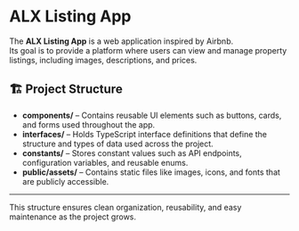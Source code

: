 # ALX Listing App

The **ALX Listing App** is a web application inspired by Airbnb.  
Its goal is to provide a platform where users can view and manage property listings, including images, descriptions, and prices.

## 🏗 Project Structure

- **components/** – Contains reusable UI elements such as buttons, cards, and forms used throughout the app.  
- **interfaces/** – Holds TypeScript interface definitions that define the structure and types of data used across the project.  
- **constants/** – Stores constant values such as API endpoints, configuration variables, and reusable enums.  
- **public/assets/** – Contains static files like images, icons, and fonts that are publicly accessible.

---

This structure ensures clean organization, reusability, and easy maintenance as the project grows.
